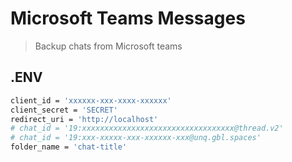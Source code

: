 # Microsoft Teams Messages

> Backup chats from Microsoft teams


## .ENV

```bash
client_id = 'xxxxxx-xxx-xxxx-xxxxxx'
client_secret = 'SECRET'
redirect_uri = 'http://localhost'
# chat_id = '19:xxxxxxxxxxxxxxxxxxxxxxxxxxxxxxxxxx@thread.v2'
# chat_id = '19:xxx-xxxxx-xxx-xxxxxx-xxx@unq.gbl.spaces'
folder_name = 'chat-title'
```
